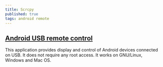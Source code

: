 ```yaml
---
title: Scrcpy
published: true
tags: android remote
---
```

## [Android USB remote control](https://github.com/Genymobile/scrcpy/blob/master/README.md)

This application provides display and control of Android devices connected on USB. It does not require any root access. It works on GNU/Linux, Windows and Mac OS.
